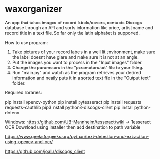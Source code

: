 # waxorganizer
An app that takes images of record labels/covers, contacts Discogs database through an API and sorts information like price, artist name and record title in a text file. So far only the latin alphabet is supported.

How to use program:
1. Take pictures of your record labels in a well lit environment, make sure the label doesnt have glare and make sure it is not at an angle.
2. Put the images you want to process in the "Input images" folder.
3. Change the parameters in the "parameters.txt" file to your liking.
4. Run "main.py" and watch as the program retrieves your desired information and neatly puts it in a sorted text file in the "Output text" folder.

Required libraries:

pip install opencv-python
pip install pytesseract
pip install requests requests-oauthlib
pip3 install python3-discogs-client
pip install python-dotenv

Windows:
https://github.com/UB-Mannheim/tesseract/wiki -> Tesseract OCR
Download using installer then add destination to path variable

https://www.geeksforgeeks.org/python/text-detection-and-extraction-using-opencv-and-ocr/

https://github.com/joalla/discogs_client